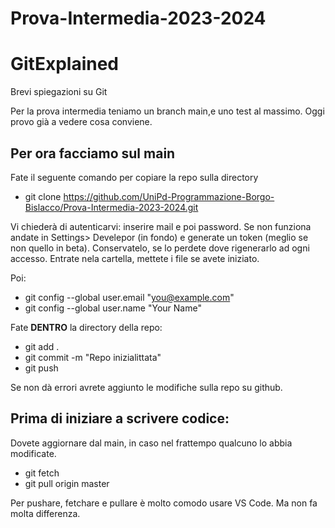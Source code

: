# Prova-Intermedia-2023-2024
# GitExplained
Brevi spiegazioni su Git

Per la prova intermedia teniamo un branch main,e uno test al massimo. Oggi provo già a vedere cosa conviene.
## Per ora facciamo sul main

 Fate il seguente comando per copiare la repo sulla directory
- git clone https://github.com/UniPd-Programmazione-Borgo-Bislacco/Prova-Intermedia-2023-2024.git

Vi chiederà di autenticarvi: inserire mail e poi password. Se non funziona andate in Settings> Develepor (in fondo) e generate un token (meglio se non quello in beta). Conservatelo, se lo perdete dove rigenerarlo ad ogni accesso.
Entrate nela cartella, mettete i file se avete iniziato.

Poi:
- git config --global user.email "you@example.com"
- git config --global user.name "Your Name"

Fate **DENTRO** la directory della repo:
- git add .
- git commit -m "Repo inizialittata"
- git push

Se non dà errori avrete aggiunto le modifiche sulla repo su github.
  
## Prima di iniziare a scrivere codice:
Dovete aggiornare dal main, in caso nel frattempo qualcuno lo abbia modificate.
- git fetch
- git pull origin master

Per pushare, fetchare e pullare è molto comodo usare VS Code. Ma non fa molta differenza. 

